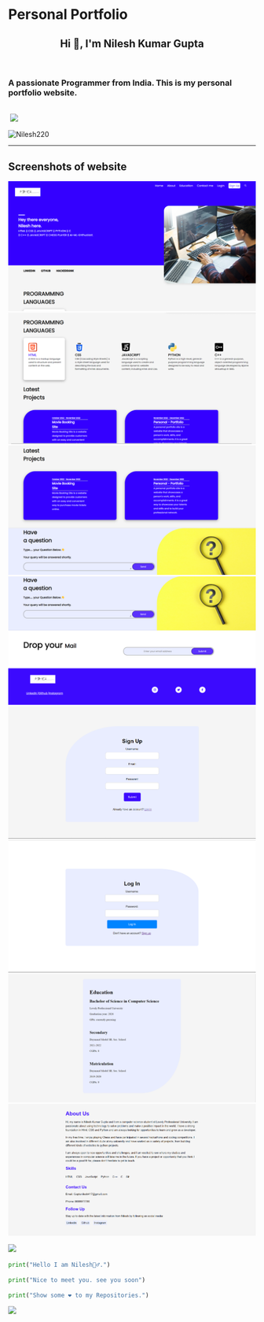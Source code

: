 # Personal Portfolio
<h2 align="center">Hi 👋, I'm Nilesh Kumar Gupta</h2> <br>
<h3>A passionate Programmer from India.
This is my personal portfolio website.</h3>

<br>
&nbsp;<a href="https://github.com/Nilesh220"><img src="https://avatars.githubusercontent.com/u/113936379?v=4" height="64"></a>
 <br>


<p> <img src="https://img.shields.io/github/followers/Nilesh220.svg?style=social&label=Follow" alt="Nilesh220" /> </p>

***

## Screenshots of website

![image](./screen-shots/Screenshot_1.png)
![image](./screen-shots/Screenshot_2.png)
![image](./screen-shots/Screenshot_3.png)
![image](./screen-shots/Screenshot_4.png)
![image](./screen-shots/Screenshot_5.png)
![image](./screen-shots/Screenshot_6.png)
![image](./screen-shots/Screenshot_7.png)
![image](./screen-shots/Screenshot_8.png)


<img src= "https://user-images.githubusercontent.com/73097560/115834477-dbab4500-a447-11eb-908a-139a6edaec5c.gif">

```python
print("Hello I am Nilesh🙋‍♂️.")
```
```python
print("Nice to meet you. see you soon")
```
```python
print("Show some ❤️ to my Repositories.")
```
<img src= "https://user-images.githubusercontent.com/73097560/115834477-dbab4500-a447-11eb-908a-139a6edaec5c.gif">





